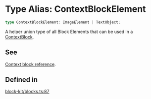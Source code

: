 # Type Alias: ContextBlockElement

```ts
type ContextBlockElement: ImageElement | TextObject;
```

A helper union type of all Block Elements that can be used in a [ContextBlock](../interfaces/ContextBlock.md).

## See

[Context block reference](https://api.slack.com/reference/block-kit/blocks#context).

## Defined in

[block-kit/blocks.ts:87](https://github.com/slackapi/node-slack-sdk/blob/7b348598b763c2b7545d1042b5f0429775cfa62c/packages/types/src/block-kit/blocks.ts#L87)
